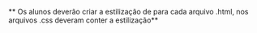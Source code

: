 ** Os alunos deverão criar a estilização de para cada arquivo .html, nos arquivos .css deveram conter a estilização**

